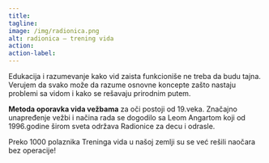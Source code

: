 ```yaml
---
title: 
tagline: 
image: /img/radionica.png
alt: radionica — trening vida
action:
action-label:
---
```

Edukacija i razumevanje kako vid zaista funkcioniše ne treba da budu tajna. Verujem da svako može da razume osnovne koncepte zašto nastaju problemi sa vidom i kako se rešavaju prirodnim putem.

**Metoda oporavka vida vežbama** za oči postoji od 19.veka. Značajno unapređenje vežbi i načina rada se dogodilo sa Leom Angartom koji od 1996.godine širom sveta održava Radionice za decu i odrasle.

Preko 1000 polaznika Treninga vida u našoj zemlji su se već rešili naočara bez operacije!
